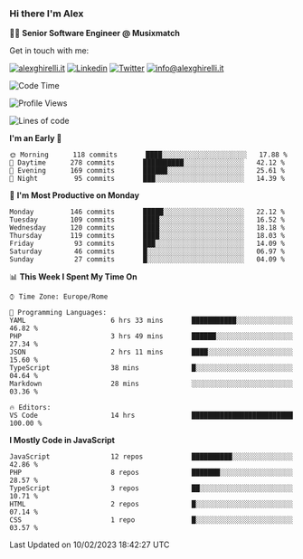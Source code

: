 ### Hi there I'm Alex

👨‍💻 __Senior Software Engineer @ Musixmatch__

Get in touch with me:

[![alexghirelli.it](https://img.shields.io/static/v1?label=alexghirelli.it&message=%20&color=red&logo=&style=flat-square&logoColor=white)](https://www.alexghirelli.it/)
[![Linkedin](https://img.shields.io/static/v1?label=Linkedin&message=%20&color=blue&logo=Linkedin&style=flat-square&logoColor=white)](https://linkedin.com/in/alexghirelli)
[![Twitter](https://img.shields.io/static/v1?label=Twitter&message=%20&color=blue&logo=Twitter&style=flat-square&logoColor=white)](https://twitter.com/alexGhirelli)
[![info@alexghirelli.it](https://img.shields.io/static/v1?label=info@alexghirelli.it&message=%20&color=red&logo=gmail&style=flat-square&logoColor=white)](mailto:info@alexghirelli.it)

<!--START_SECTION:waka-->
![Code Time](http://img.shields.io/badge/Code%20Time-7%2C329%20hrs%2036%20mins-blue)

![Profile Views](http://img.shields.io/badge/Profile%20Views-1-blue)

![Lines of code](https://img.shields.io/badge/From%20Hello%20World%20I%27ve%20Written-812%20Thousand%20lines%20of%20code-blue)

**I'm an Early 🐤** 

```text
🌞 Morning      118 commits       ████░░░░░░░░░░░░░░░░░░░░░   17.88 % 
🌆 Daytime      278 commits       ██████████░░░░░░░░░░░░░░░   42.12 % 
🌃 Evening      169 commits       ██████░░░░░░░░░░░░░░░░░░░   25.61 % 
🌙 Night         95 commits       ███░░░░░░░░░░░░░░░░░░░░░░   14.39 % 

```
📅 **I'm Most Productive on Monday** 

```text
Monday         146 commits       █████░░░░░░░░░░░░░░░░░░░░   22.12 % 
Tuesday        109 commits       ████░░░░░░░░░░░░░░░░░░░░░   16.52 % 
Wednesday      120 commits       ████░░░░░░░░░░░░░░░░░░░░░   18.18 % 
Thursday       119 commits       ████░░░░░░░░░░░░░░░░░░░░░   18.03 % 
Friday          93 commits       ███░░░░░░░░░░░░░░░░░░░░░░   14.09 % 
Saturday        46 commits       █░░░░░░░░░░░░░░░░░░░░░░░░   06.97 % 
Sunday          27 commits       █░░░░░░░░░░░░░░░░░░░░░░░░   04.09 % 

```


📊 **This Week I Spent My Time On** 

```text
⌚︎ Time Zone: Europe/Rome

💬 Programming Languages: 
YAML                     6 hrs 33 mins       ███████████░░░░░░░░░░░░░░   46.82 % 
PHP                      3 hrs 49 mins       ██████░░░░░░░░░░░░░░░░░░░   27.34 % 
JSON                     2 hrs 11 mins       ████░░░░░░░░░░░░░░░░░░░░░   15.60 % 
TypeScript               38 mins             █░░░░░░░░░░░░░░░░░░░░░░░░   04.64 % 
Markdown                 28 mins             ░░░░░░░░░░░░░░░░░░░░░░░░░   03.36 % 

🔥 Editors: 
VS Code                  14 hrs              █████████████████████████   100.00 % 

```

**I Mostly Code in JavaScript** 

```text
JavaScript               12 repos            ██████████░░░░░░░░░░░░░░░   42.86 % 
PHP                      8 repos             ███████░░░░░░░░░░░░░░░░░░   28.57 % 
TypeScript               3 repos             ██░░░░░░░░░░░░░░░░░░░░░░░   10.71 % 
HTML                     2 repos             █░░░░░░░░░░░░░░░░░░░░░░░░   07.14 % 
CSS                      1 repo              █░░░░░░░░░░░░░░░░░░░░░░░░   03.57 % 

```



 Last Updated on 10/02/2023 18:42:27 UTC
<!--END_SECTION:waka-->
